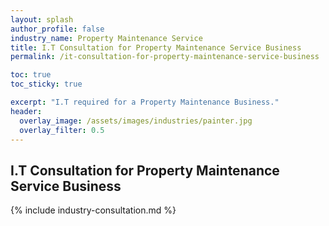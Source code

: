 ```yaml
---
layout: splash 
author_profile: false 
industry_name: Property Maintenance Service
title: I.T Consultation for Property Maintenance Service Business
permalink: /it-consultation-for-property-maintenance-service-business

toc: true
toc_sticky: true

excerpt: "I.T required for a Property Maintenance Business."
header:
  overlay_image: /assets/images/industries/painter.jpg
  overlay_filter: 0.5 
---
```


## I.T Consultation for Property Maintenance Service Business

{% include industry-consultation.md %}
